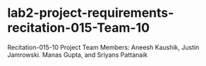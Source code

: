 # lab2-project-requirements-recitation-015-Team-10

Recitation-015-10
Project Team Members: 
Aneesh Kaushik,
Justin Jamrowski.
Manas Gupta, and
Sriyans Pattanaik
